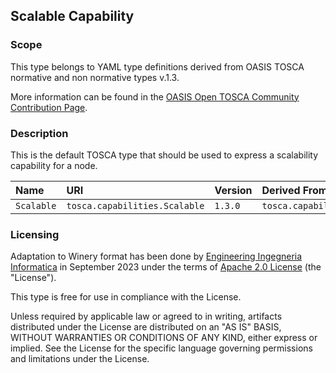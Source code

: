 ## Scalable Capability

### Scope
This type belongs to YAML type definitions derived from OASIS TOSCA normative and non normative types v.1.3.

More information can be found in the [OASIS Open TOSCA Community Contribution Page](https://github.com/oasis-open/tosca-community-contributions/tree/master/profiles/org.oasis-open).

### Description
This is the default TOSCA type that should be used to express a scalability capability for a node.

| Name | URI | Version | Derived From |
|:---- |:--- |:------- |:------------ |
| `Scalable` | `tosca.capabilities.Scalable` | `1.3.0` | `tosca.capabilities.Root` |


### Licensing
Adaptation to Winery format has been done by [Engineering Ingegneria Informatica](https://www.eng.it) in September 2023 under the terms of [Apache 2.0 License](https://www.apache.org/licenses/LICENSE-2.0) (the "License").

This type is free for use in compliance with the License.

Unless required by applicable law or agreed to in writing, artifacts distributed under the License are distributed on an "AS IS" BASIS, WITHOUT WARRANTIES OR CONDITIONS OF ANY KIND, either express or implied. See the License for the specific language governing permissions and limitations under the License.